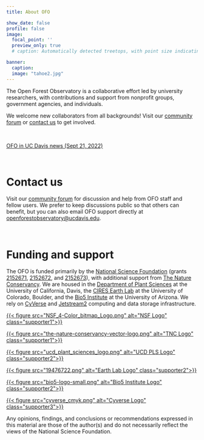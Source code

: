 ```yaml
---
title: About OFO

show_date: false
profile: false
image:
  focal_point: ''
  preview_only: true
  # caption: Automatically detected treetops, with point size indicating tree height, overlaid on drone-derived orthoimagery from the Tahoe National Forest

banner:
  caption:
  image: "tahoe2.jpg"
---
```


The Open Forest Observatory is a collaborative effort led by university researchers, with contributions and support from nonprofit groups, government agencies, and individuals.

We welcome new collaborators from all backgrounds! Visit our [community forum](https://github.com/orgs/open-forest-observatory/discussions) or [contact us](#contact-us) to get involved.

<br>

[<i class="fa-regular fa-file-lines"></i> OFO in UC Davis news (Sept 21, 2022)](https://www.ucdavis.edu/climate/blog/monitoring-forest-threats-new-open-forest-observatory)

<br>

# Contact us

Visit our [community forum](https://github.com/orgs/open-forest-observatory/discussions) for discussion and help from OFO staff and fellow users. We prefer to keep discussions public so that others can benefit, but you can also email OFO support directly at openforestobservatory@ucdavis.edu.

<br>

# Funding and support

The OFO is funded primarily by the [National Science Foundation](http://www.nsf.gov) (grants [2152671](https://www.nsf.gov/awardsearch/showAward?AWD_ID=2152671&HistoricalAwards=false), [2152672](https://www.nsf.gov/awardsearch/showAward?AWD_ID=2152672&HistoricalAwards=false), and [2152673](https://www.nsf.gov/awardsearch/showAward?AWD_ID=2152673&HistoricalAwards=false)), with additional support from [The Nature Conservancy](https://www.nature.org/en-us/). We are housed in the [Department of Plant Sciences](https://www.plantsciences.ucdavis.edu/) at the University of California, Davis, the [CIRES Earth Lab](https://earthlab.colorado.edu/) at the University of Colorado, Boulder, and the [Bio5 Institute](http://www.bio5.org) at the University of Arizona. We rely on [CyVerse](http://www.cyverse.org) and [Jetstream2](https://jetstream-cloud.org/) computing and data storage infrastructure.

</h4>

<div class="container text-center">
  <div class="row">
    <div class="col-sm">
      
[{{< figure src="NSF_4-Color_bitmap_Logo.png" alt="NSF Logo" class="supporter1">}}](http://www.nsf.gov)
    </div>
    <div class="col-sm">
    
[{{< figure src="the-nature-conservancy-vector-logo.png" alt="TNC Logo" class="supporter1">}}](https://www.nature.org/en-us/)
    </div>
  </div>

  <div class="row">
    <div class="col-sm">
    
  [{{< figure src="ucd_plant_sciences_logo.png" alt="UCD PLS Logo" class="supporter2">}}](https://www.plantsciences.ucdavis.edu/)
    </div>
    <div class="col-sm">
    
  [{{< figure src="19476722.png" alt="Earth Lab Logo" class="supporter2">}}](https://earthlab.colorado.edu/)
    </div>
    <div class="col-sm">
    
  [{{< figure src="bio5-logo-small.png" alt="Bio5 Institute Logo" class="supporter2">}}](http://www.bio5.org)
    </div>
  </div>
  <div class="col-sm">

  [{{< figure src="cyverse_cmyk.png" alt="Cyverse Logo" class="supporter3">}}](http://www.cyverse.org)
  
  </div>
</div>

</div>

Any opinions, findings, and conclusions or recommendations expressed in this material are those of the author(s) and do not necessarily reflect the views of the National Science Foundation.

</div>
